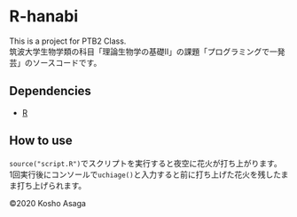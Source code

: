 # R-hanabi
This is a project for PTB2 Class.   
筑波大学生物学類の科目「理論生物学の基礎Ⅱ」の課題「プログラミングで一発芸」のソースコードです。  
## Dependencies
- [R](https://www.r-project.org/)
## How to use
```source("script.R")```でスクリプトを実行すると夜空に花火が打ち上がります。  
1回実行後にコンソールで```uchiage()```と入力すると前に打ち上げた花火を残したまま打ち上げられます。 

<!-- ## Details 
打ち上げ箇所の決定
```R:script.R
14 x_start <- rnorm(1, mean=width/2, 200)
``` -->


&copy;2020 Kosho Asaga